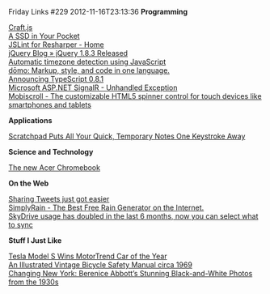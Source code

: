 Friday Links #229
2012-11-16T23:13:36
**Programming**

[Craft.js](http://craftjs.org/)   
[A SSD in Your Pocket](http://www.codinghorror.com/blog/2012/11/a-ssd-in-your-pocket.html)   
[JSLint for Resharper - Home](http://resharperjslint.codeplex.com/)   
[jQuery Blog » jQuery 1.8.3 Released](http://blog.jquery.com/2012/11/13/jquery-1-8-3-released/)   
[Automatic timezone detection using JavaScript](http://www.pageloom.com/automatic-timezone-detection-with-javascript)   
[dōmo: Markup, style, and code in one language.](http://domo-js.com/)   
[Announcing TypeScript 0.8.1](http://blogs.msdn.com/b/typescript/archive/2012/11/15/announcing-typescript-0-8-1.aspx)   
[Microsoft ASP.NET SignalR - Unhandled Exception](http://weblogs.asp.net/davidfowler/archive/2012/11/11/microsoft-asp-net-signalr.aspx)   
[Mobiscroll - The customizable HTML5 spinner control for touch devices like smartphones and tablets](http://mobiscroll.com/)

**Applications**

[Scratchpad Puts All Your Quick, Temporary Notes One Keystroke Away](http://lifehacker.com/5961264/scratchpad-puts-all-your-quick-temporary-notes-one-keystroke-away)

**Science and Technology**

[The new Acer Chromebook](http://googleblog.blogspot.com/2012/11/the-new-acer-chromebook.html)

**On the Web**

[Sharing Tweets just got easier](http://blog.twitter.com/2012/11/sharing-tweets-just-got-easier.html)   
[SimplyRain - The Best Free Rain Generator on the Internet.](http://rain.simplynoise.com/)   
[SkyDrive usage has doubled in the last 6 months, now you can select what to sync](http://blogs.windows.com/skydrive/b/skydrive/archive/2012/11/15/skydrive-usage-has-doubled-in-the-last-6-months-now-you-can-select-what-to-sync.aspx)

**Stuff I Just Like**

[Tesla Model S Wins MotorTrend Car of the Year](http://www.wired.com/autopia/2012/11/motortrend-coty-tesla-model-s/)   
[An Illustrated Vintage Bicycle Safety Manual circa 1969](http://www.brainpickings.org/index.php/2012/11/14/bicycle-safety-manual-1969/)   
[Changing New York: Berenice Abbott’s Stunning Black-and-White Photos from the 1930s](http://www.brainpickings.org/index.php/2012/11/12/changing-new-york-berenice-abbott/)
